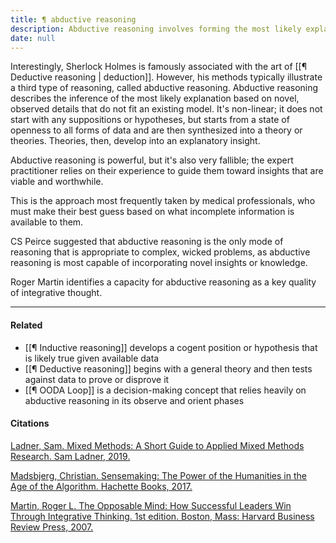 ```yaml
---
title: ¶ abductive reasoning
description: Abductive reasoning involves forming the most likely explanation from new, incomplete data and is widely used in medicine and complex problem-solving for generating insightful theories.
date: null
---
```


Interestingly, Sherlock Holmes is famously associated with the art of [[¶ Deductive reasoning | deduction]]. However, his methods typically illustrate a third type of reasoning, called abductive reasoning. Abductive reasoning describes the inference of the most likely explanation based on novel, observed details that do not fit an existing model. It's non-linear; it does not start with any suppositions or hypotheses, but starts from a state of openness to all forms of data and are then synthesized into a theory or theories. Theories, then, develop into an explanatory insight.

Abductive reasoning is powerful, but it's also very fallible; the expert practitioner relies on their experience to guide them toward insights that are viable and worthwhile.

This is the approach most frequently taken by medical professionals, who must make their best guess based on what incomplete information is available to them.

CS Peirce suggested that abductive reasoning is the only mode of reasoning that is appropriate to complex, wicked problems, as abductive reasoning is most capable of incorporating novel insights or knowledge.

Roger Martin identifies a capacity for abductive reasoning as a key quality of integrative thought.

---

#### Related

- [[¶ Inductive reasoning]] develops a cogent position or hypothesis that is likely true given available data
- [[¶ Deductive reasoning]] begins with a general theory and then tests against data to prove or disprove it
- [[¶ OODA Loop]] is a decision-making concept that relies heavily on abductive reasoning in its observe and orient phases

#### Citations

[Ladner, Sam. Mixed Methods: A Short Guide to Applied Mixed Methods Research. Sam Ladner, 2019.](https://publish.obsidian.md/mobydiction/notes/%E2%89%88+Ladner+-+Mixed+Methods)

[Madsbjerg, Christian. Sensemaking: The Power of the Humanities in the Age of the Algorithm. Hachette Books, 2017.](https://publish.obsidian.md/mobydiction/notes/%E2%89%88+Madsbjerg+-+Sensemaking)

[Martin, Roger L. The Opposable Mind: How Successful Leaders Win Through Integrative Thinking. 1st edition. Boston, Mass: Harvard Business Review Press, 2007.](https://publish.obsidian.md/mobydiction/notes/%E2%89%88+Martin+-+The+Opposable+Mind)


